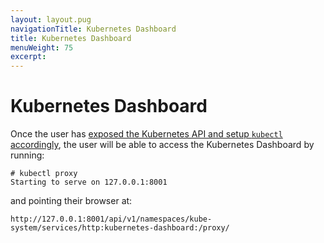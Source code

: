 ```yaml
---
layout: layout.pug
navigationTitle: Kubernetes Dashboard
title: Kubernetes Dashboard
menuWeight: 75
excerpt:
---
```


<!-- This source repo for this topic is https://github.com/mesosphere/dcos-kubernetes -->


# Kubernetes Dashboard

Once the user has [exposed the Kubernetes API and setup `kubectl` accordingly](../connecting-clients), the user will be able to access the Kubernetes
Dashboard by running:

```
# kubectl proxy
Starting to serve on 127.0.0.1:8001
```

and pointing their browser at:

```text
http://127.0.0.1:8001/api/v1/namespaces/kube-system/services/http:kubernetes-dashboard:/proxy/
```
